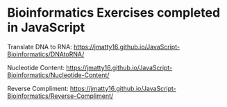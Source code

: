 # Bioinformatics Exercises completed in JavaScript

Translate DNA to RNA: https://jmatty16.github.io/JavaScript-Bioinformatics/DNAtoRNA/

Nucleotide Content: https://jmatty16.github.io/JavaScript-Bioinformatics/Nucleotide-Content/

Reverse Compliment: https://jmatty16.github.io/JavaScript-Bioinformatics/Reverse-Compliment/
